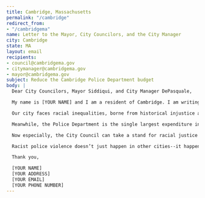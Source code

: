 ```yaml
---
title: Cambridge, Massachusetts
permalink: "/cambridge"
redirect_from:
- "/cambridgema"
name: Letter to the Mayor, City Councilors, and the City Manager
city: Cambridge
state: MA
layout: email
recipients:
- council@cambridgema.gov
- citymanager@cambridgema.gov
- mayor@cambridgema.gov
subject: Reduce the Cambridge Police Department budget
body: |
  Dear City Councilors, Mayor Siddiqui, and City Manager DePasquale,

  My name is [YOUR NAME] and I am a resident of Cambridge. I am writing in support of Policy Order #7 to demand that the City of Cambridge reduce the Cambridge Police Department budget. Cambridge’s needs must be addressed by the provision of care, and not the threat of violence. We must invest in public services that build towards “a free and fair society” rather than an armed force that endangers us.

  Our city faces racial inequalities, borne from historical injustice and brought into sharp relief by the COVID-19 epidemic, that can’t be solved by policing. Members of our community live in tight quarters and on lean budgets--this before a pandemic stole three months of wages, and counting. Thousands of us are becoming food-insecure and are at risk of eviction as soon as the ban is lifted. Essential educators are living on starvation pay while repeated and overwhelming community demands to right this glaring injustice are ignored.

  Meanwhile, the Police Department is the single largest expenditure in the City’s General Fund behind loan repayments. The CPD currently spends 52% of its budget on patrolling--$33,000,000--or 7x as much spending on patrol than social justice initiatives.

  Now especially, the City Council can take a stand for racial justice by significantly defunding policing and investing in Black and Brown communities--starting with cutting the least transparent and most harmful parts of the CPD budget.

  Racist police violence doesn’t just happen in other cities--it happens here in Cambridge too. The City Council must stop investing in targeted criminalization and surveillance, and fund what Black and Brown communities need to be safe and healthy: COVID19 relief, housing, healthcare, treatment, healing, cooperative businesses, community centers, community-led organizations and projects.

  Thank you,

  [YOUR NAME]
  [YOUR ADDRESS]
  [YOUR EMAIL]
  [YOUR PHONE NUMBER]
---
```


